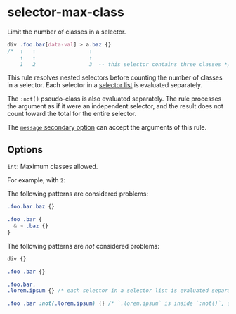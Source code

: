 # selector-max-class

Limit the number of classes in a selector.

<!-- prettier-ignore -->
```css
div .foo.bar[data-val] > a.baz {}
/*  ↑   ↑                 ↑
    ↑   ↑                 ↑
    1   2                 3  -- this selector contains three classes */
```

This rule resolves nested selectors before counting the number of classes in a selector. Each selector in a [selector list](https://www.w3.org/TR/selectors4/#selector-list) is evaluated separately.

The `:not()` pseudo-class is also evaluated separately. The rule processes the argument as if it were an independent selector, and the result does not count toward the total for the entire selector.

The [`message` secondary option](https://github.com/stylelint/stylelint/tree/16.3.1/docs/user-guide/configure.md#message) can accept the arguments of this rule.

## Options

`int`: Maximum classes allowed.

For example, with `2`:

The following patterns are considered problems:

<!-- prettier-ignore -->
```css
.foo.bar.baz {}
```

<!-- prettier-ignore -->
```css
.foo .bar {
  & > .baz {}
}
```

The following patterns are _not_ considered problems:

<!-- prettier-ignore -->
```css
div {}
```

<!-- prettier-ignore -->
```css
.foo .bar {}
```

<!-- prettier-ignore -->
```css
.foo.bar,
.lorem.ipsum {} /* each selector in a selector list is evaluated separately */
```

<!-- prettier-ignore -->
```css
.foo .bar :not(.lorem.ipsum) {} /* `.lorem.ipsum` is inside `:not()`, so it is evaluated separately */
```
